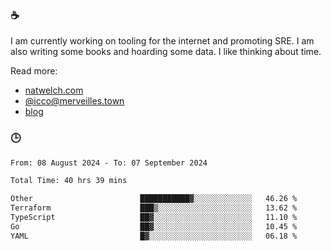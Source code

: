 ### ☕

I am currently working on tooling for the internet and promoting SRE. I am also writing some books and hoarding some data. I like thinking about time. 

Read more:

 - [natwelch.com](https://natwelch.com)
 - [@icco@merveilles.town](https://merveilles.town/@icco)
 - [blog](https://writing.natwelch.com)

### 🕒

<!--START_SECTION:waka-->

```txt
From: 08 August 2024 - To: 07 September 2024

Total Time: 40 hrs 39 mins

Other                        ███████████▓░░░░░░░░░░░░░   46.26 %
Terraform                    ███▒░░░░░░░░░░░░░░░░░░░░░   13.62 %
TypeScript                   ██▓░░░░░░░░░░░░░░░░░░░░░░   11.10 %
Go                           ██▓░░░░░░░░░░░░░░░░░░░░░░   10.45 %
YAML                         █▓░░░░░░░░░░░░░░░░░░░░░░░   06.18 %
```

<!--END_SECTION:waka-->

